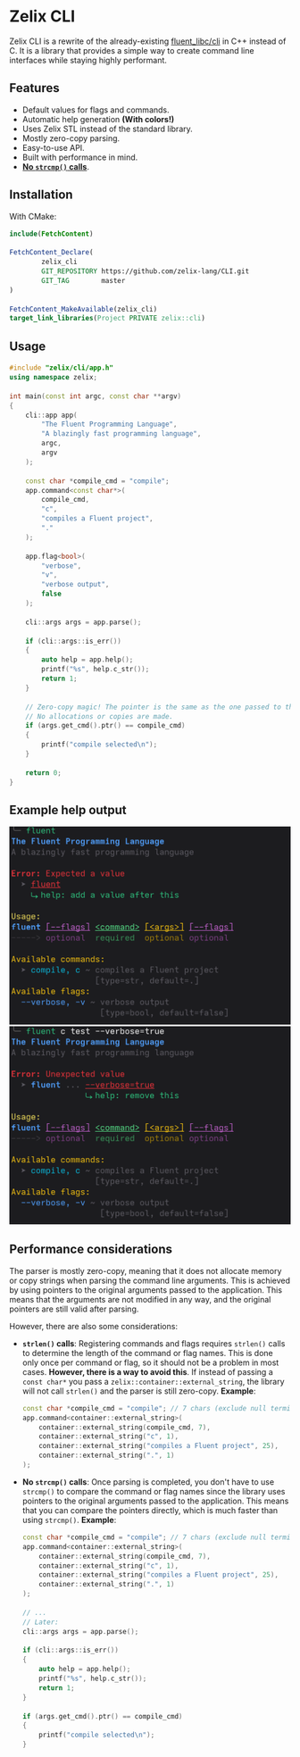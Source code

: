 # Zelix CLI

Zelix CLI is a rewrite of the already-existing
[fluent_libc/cli](https://github.com/rodrigoo-r/cli) in C++ instead of C.
It is a library that provides a simple way to create command line interfaces
while staying highly performant.

## Features

- Default values for flags and commands.
- Automatic help generation **(With colors!)**
- Uses Zelix STL instead of the standard library.
- Mostly zero-copy parsing.
- Easy-to-use API.
- Built with performance in mind.
- [**No `strcmp()` calls**](#performance-considerations).

## Installation

With CMake:

```cmake
include(FetchContent)

FetchContent_Declare(
        zelix_cli
        GIT_REPOSITORY https://github.com/zelix-lang/CLI.git
        GIT_TAG        master
)

FetchContent_MakeAvailable(zelix_cli)
target_link_libraries(Project PRIVATE zelix::cli)
```

## Usage

```c++
#include "zelix/cli/app.h"
using namespace zelix;

int main(const int argc, const char **argv)
{
    cli::app app(
        "The Fluent Programming Language",
        "A blazingly fast programming language",
        argc,
        argv
    );

    const char *compile_cmd = "compile";
    app.command<const char*>(
        compile_cmd,
        "c",
        "compiles a Fluent project",
        "."
    );

    app.flag<bool>(
        "verbose",
        "v",
        "verbose output",
        false
    );

    cli::args args = app.parse();

    if (cli::args::is_err())
    {
        auto help = app.help();
        printf("%s", help.c_str());
        return 1;
    }

    // Zero-copy magic! The pointer is the same as the one passed to the command.
    // No allocations or copies are made.
    if (args.get_cmd().ptr() == compile_cmd)
    {
        printf("compile selected\n");
    }

    return 0;
}
```

## Example help output

![Zelix CLI Example output](assets/example_output_1.png)
![Zelix CLI Example output](assets/example_output_2.png)

## Performance considerations

The parser is mostly zero-copy, meaning that it does not allocate memory
or copy strings when parsing the command line arguments.
This is achieved by using pointers to the original arguments passed to the
application. This means that the arguments are not modified in any way,
and the original pointers are still valid after parsing.

However, there are also some considerations:

- **`strlen()` calls**: Registering commands and flags requires
    `strlen()` calls to determine the length of the command or flag names.
    This is done only once per command or flag, so it should not be a problem
    in most cases. **However, there is a way to avoid this**. If instead of passing
    a `const char*` you pass a `zelix::container::external_string`, the
    library will not call `strlen()` and the parser is still zero-copy.
    **Example**:
    ```c++
    const char *compile_cmd = "compile"; // 7 chars (exclude null terminator)
    app.command<container::external_string>(
        container::external_string(compile_cmd, 7),
        container::external_string("c", 1),
        container::external_string("compiles a Fluent project", 25),
        container::external_string(".", 1)
    );
    ```
- **No `strcmp()` calls**: Once parsing is completed,
    you don't have to use `strcmp()` to compare the
    command or flag names since the library uses pointers to the original
    arguments passed to the application. This means that you can compare
    the pointers directly, which is much faster than using `strcmp()`.
    **Example**:
    ```c++
    const char *compile_cmd = "compile"; // 7 chars (exclude null terminator)
    app.command<container::external_string>(
        container::external_string(compile_cmd, 7),
        container::external_string("c", 1),
        container::external_string("compiles a Fluent project", 25),
        container::external_string(".", 1)
    );
  
    // ...
    // Later:
    cli::args args = app.parse();

    if (cli::args::is_err())
    {
        auto help = app.help();
        printf("%s", help.c_str());
        return 1;
    }

    if (args.get_cmd().ptr() == compile_cmd)
    {
        printf("compile selected\n");
    }
    ```